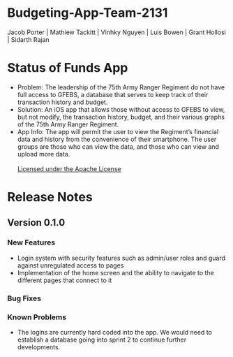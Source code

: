# Budgeting-App-Team-2131
Jacob Porter |
Mathiew Tackitt |
Vinhky Nguyen |
Luis Bowen |
Grant Hollosi |
Sidarth Rajan
# Status of Funds App
- Problem: The leadership of the 75th Army Ranger Regiment do not have full access to GFEBS, a database that serves to keep track of their transaction history and budget. 
- Solution: An iOS app that allows those without access to GFEBS to view, but not modify, the transaction history, budget, and their various graphs of the 75th Army Ranger Regiment.
- App Info: The app will permit the user to view the Regiment’s financial data and history from the convenience of their smartphone. The user groups are those who can view the data, and those who can view and upload more data. <br /><br />
[Licensed under the Apache License](https://github.com/grant-hollosi/Budgeting-App-Team-2131/blob/master/LICENSE)
# Release Notes 
## Version 0.1.0
### New Features
- Login system with security features such as admin/user roles and guard against unregulated access to pages
- Implementation of the home screen and the ability to navigate to the different pages that connect to it
### Bug Fixes 
### Known Problems 
- The logins are currently hard coded into the app. We would need to establish a database going into sprint 2 to continue further developments.
